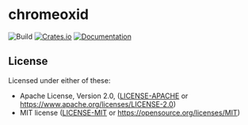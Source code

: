chromeoxid
=====================
![Build](https://github.com/mattsse/chromeoxid/workflows/Continuous%20integration/badge.svg)
[![Crates.io](https://img.shields.io/crates/v/chromeoxid.svg)](https://crates.io/crates/chromeoxid)
[![Documentation](https://docs.rs/chromeoxid/badge.svg)](https://docs.rs/chromeoxid)


## License

Licensed under either of these:

 * Apache License, Version 2.0, ([LICENSE-APACHE](LICENSE-APACHE) or
   https://www.apache.org/licenses/LICENSE-2.0)
 * MIT license ([LICENSE-MIT](LICENSE-MIT) or
   https://opensource.org/licenses/MIT)
   
